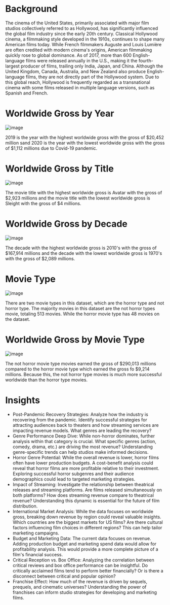 # Background
The cinema of the United States, primarily associated with major film studios collectively referred to as Hollywood, has significantly influenced the global film industry since the early 20th century. Classical Hollywood cinema, a filmmaking style developed in the 1910s, continues to shape many American films today. While French filmmakers Auguste and Louis Lumière are often credited with modern cinema's origins, American filmmaking quickly rose to global dominance. As of 2017, more than 600 English-language films were released annually in the U.S., making it the fourth-largest producer of films, trailing only India, Japan, and China. Although the United Kingdom, Canada, Australia, and New Zealand also produce English-language films, they are not directly part of the Hollywood system. Due to this global reach, Hollywood is frequently regarded as a transnational cinema with some films released in multiple language versions, such as Spanish and French.

# Worldwide Gross by Year
![image](https://github.com/user-attachments/assets/d68c205d-1d2c-415c-adcb-ddd548bbb5cc)

2019 is the year with the highest worldwide gross with the gross of $20,452 million sand 2020 is the year with the lowest worldwide gross with the gross of $1,112 millions due to Covid-19 pandemic.

# Worldwide Gross by Title
![image](https://github.com/user-attachments/assets/05b15cd6-6c51-4d4e-877e-13ccec478485)

The movie title with the highest worldwide gross is Avatar with the gross of $2,923 millions and the movie title with the lowest worldwide gross is Sleight with the gross of $4 millions.

# Worldwide Gross by Decade
![image](https://github.com/user-attachments/assets/d6ef5127-8306-433c-96cd-046ab62a7d06)

The decade with the highest worldwide gross is 2010's with the gross of $167,914 millions and the decade with the lowest worldwide gross is 1970's with the gross of $2,089 millions.

# Movie Type
![image](https://github.com/user-attachments/assets/dd5dc33b-7ce5-4301-b527-521a787a4f47)

There are two movie types in this dataset, which are the horror type and not horror type. The majority movies in this dataset are the not horror types movie, totaling 513 movies.
While the horror movie type has 48 movies on the dataset.

# Worldwide Gross by Movie Type
![image](https://github.com/user-attachments/assets/a27f6996-c93f-4e07-8db8-d12064016d83)

The not horror movie type movies earned the gross of $290,013 millions compared to the horror movie type which earned the gross fo $9,214 millions. Because this, the not horror type movies is much more successful worldwide than the horror type movies.

# Insights
- Post-Pandemic Recovery Strategies: Analyze how the industry is recovering from the pandemic. Identify successful strategies for attracting audiences back to theaters and how streaming services are impacting revenue models. What genres are leading the recovery?
- Genre Performance Deep Dive: While non-horror dominates, further analysis within that category is crucial. What specific genres (action, comedy, drama, etc.) are driving the most revenue? Understanding genre-specific trends can help studios make informed decisions.
- Horror Genre Potential: While the overall revenue is lower, horror films often have lower production budgets. A cost-benefit analysis could reveal that horror films are more profitable relative to their investment. Exploring successful horror subgenres and their audience demographics could lead to targeted marketing strategies.
- Impact of Streaming: Investigate the relationship between theatrical releases and streaming platforms. Are films released simultaneously on both platforms? How does streaming revenue compare to theatrical revenue? Understanding this dynamic is essential for the future of film distribution.
- International Market Analysis: While the data focuses on worldwide gross, breaking down revenue by region could reveal valuable insights. Which countries are the biggest markets for US films? Are there cultural factors influencing film choices in different regions? This can help tailor marketing campaigns.
- Budget and Marketing Data: The current data focuses on revenue. Adding production budget and marketing spend data would allow for profitability analysis. This would provide a more complete picture of a film's financial success.
- Critical Reception vs. Box Office: Analyzing the correlation between critical reviews and box office performance can be insightful. Do critically acclaimed films tend to perform better financially? Or is there a disconnect between critical and popular opinion?
- Franchise Effect: How much of the revenue is driven by sequels, prequels, and cinematic universes? Understanding the power of franchises can inform studio strategies for developing and marketing films.







